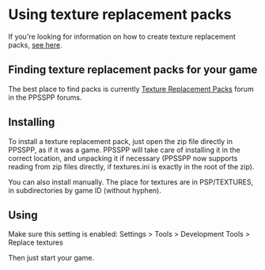 # Using texture replacement packs

If you're looking for information on how to create texture replacement packs, [see here](/docs/reference/texture-replacement).

## Finding texture replacement packs for your game

The best place to find packs is currently [Texture Replacement Packs](https://forums.ppsspp.org/forumdisplay.php?fid=36) forum in the PPSSPP forums.

## Installing

To install a texture replacement pack, just open the zip file directly in PPSSPP, as if it was a game. PPSSPP will take care of installing it in the correct location, and unpacking it if necessary (PPSSPP now supports reading from zip files directly, if textures.ini is exactly in the root of the zip).

You can also install manually. The place for textures are in PSP/TEXTURES, in subdirectories by game ID (without hyphen).

## Using

Make sure this setting is enabled: Settings > Tools > Development Tools > Replace textures

Then just start your game.